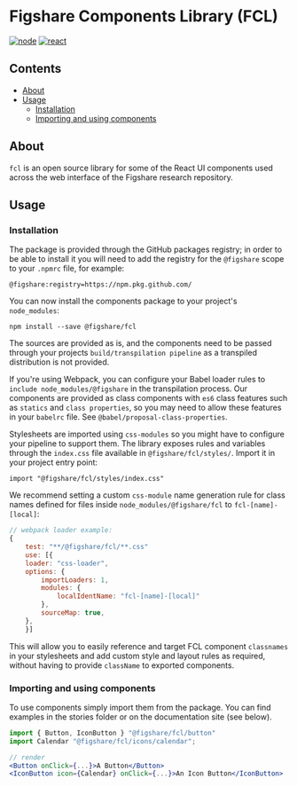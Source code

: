 # Figshare Components Library (FCL)

[![][node]][node-url]
[![][react]][react-url]

## Contents
* [About](#about)
* [Usage](#usage)
  * [Installation](#installation)
  * [Importing and using components](#importing-and-using-components)

## About
`fcl` is an open source library for some of the React UI components used across the web interface of the Figshare research repository.

## Usage

### Installation

The package is provided through the GitHub packages registry; in order to be able to install it you will need to add the registry for the `@figshare` scope to your `.npmrc` file, for example:

```
@figshare:registry=https://npm.pkg.github.com/
```

You can now install the components package to your project's `node_modules`:
```
npm install --save @figshare/fcl
```

The sources are provided as is, and the components need to be passed through your projects `build/transpilation pipeline` as a transpiled distribution is not provided.

If you're using Webpack, you can configure your Babel loader rules to `include node_modules/@figshare` in the transpilation process. Our components are provided as class components with `es6` class features such as `statics` and `class properties`, so you may need to allow these features in your `babelrc` file. See `@babel/proposal-class-properties`.

Stylesheets are imported using `css-modules` so you might have to configure your pipeline to support them. The library exposes rules and variables through the `index.css` file available in `@figshare/fcl/styles/`. Import it in your project entry point:

```
import "@figshare/fcl/styles/index.css"
```

We recommend setting a custom `css-module` name generation rule for class names defined for files inside `node_modules/@figshare/fcl` to `fcl-[name]-[local]`:

```js
// webpack loader example:
{
    test: "**/@figshare/fcl/**.css"
    use: [{
    loader: "css-loader",
    options: {
        importLoaders: 1,
        modules: {
            localIdentName: "fcl-[name]-[local]" 
        },
        sourceMap: true,
    },
    }]
```

This will allow you to easily reference and target FCL component `classnames` in your stylesheets and add custom style and layout rules as required, without having to provide `className` to exported components.


### Importing and using components
To use components simply import them from the package. You can find examples in the stories folder or on the documentation site (see below).

```jsx
import { Button, IconButton } "@figshare/fcl/button"
import Calendar "@figshare/fcl/icons/calendar";

// render
<Button onClick={...}>A Button</Button>
<IconButton icon={Calendar} onClick={...}>An Icon Button</IconButton>
```

[node]: https://img.shields.io/badge/node-12.x.x-darkorange?logo=node.js "node"
[node-url]: https://nodejs.org/en/

[react]: https://img.shields.io/badge/react-16.x.x-darkorange?logo=react "react"
[react-url]: https://reactjs.org/
